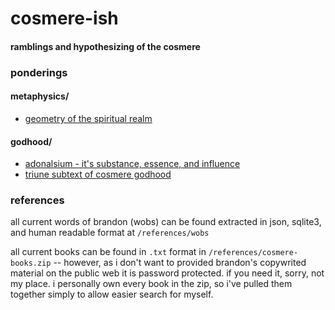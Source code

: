 # cosmere-ish
#### ramblings and hypothesizing of the cosmere

### ponderings
#### metaphysics/
- [geometry of the spiritual realm](metaphysics/geometry_of_spiritual_realm-hoids_memory_breath)

#### godhood/
- [adonalsium - it's substance, essence, and influence](godhood/adonalsium-substance_essence_influence-IN_PROGRESS.md)
- [triune subtext of cosmere godhood](godhood/triune_subtext.md)

### references
all current words of brandon (wobs) can be found extracted in json, sqlite3, and human readable format at `/references/wobs`

all current books can be found in `.txt` format in `/references/cosmere-books.zip` -- however, as i don't want to provided brandon's copywrited material on the public web it is password protected.  if you need it, sorry, not my place.  i personally own every book in the zip, so i've pulled them together simply to allow easier search for myself.
